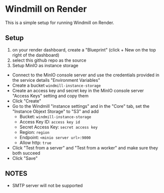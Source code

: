 # Windmill on Render

This is a simple setup for running Windmill on Render.

## Setup

1. on your render dashboard, create a "Blueprint" (click + New on the top right of the dashboard)
2. select this github repo as the source
3. Setup MinIO as instance storage
- Connect to the MinIO console server and use the credentials provided in the service details "Environment Variables"
- Create a bucket `windmill-instance-storage`
- Create an access key and secret key in the MinIO console server "Access Keys" setting and copy them
- Click "Create"
- Go to the Windmill "instance settings" and in the "Core" tab, set the "Instance Objext Storage" to "S3" and add
  -  Bucket: `windmill-instance-storage`
  -  Access Key ID: `access key id`
  -  Secret Access Key: `secret access key`
  -  Region: `region`
  -  Endpoint: `<minio server url>:9000`
  -  Allow http: `true`
- Click "Test from a server" and "Test from a worker" and make sure they both succeed
- Click "Save"
 

## NOTES

- SMTP server will not be supported
